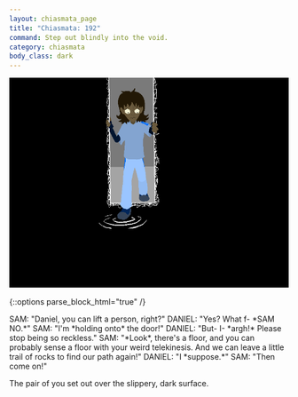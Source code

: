 ```yaml
---
layout: chiasmata_page
title: "Chiasmata: 192"
command: Step out blindly into the void.
category: chiasmata
body_class: dark
---
```


![192](/chiasmata/images/narrative/191.gif)

{::options parse_block_html="true" /}
<div class="dialogue">
SAM: "Daniel, you can lift a person, right?"
DANIEL: "Yes? What f- *SAM NO.*"
SAM: "I'm *holding onto* the door!"
DANIEL: "But- I- *argh!* Please stop being so reckless."
SAM: "*Look*, there's a floor, and you can probably sense a floor with your weird telekinesis. And we can leave a little trail of rocks to find our path again!"
DANIEL: "I *suppose.*"
SAM: "Then come on!"
</div>

The pair of you set out over the slippery, dark surface.